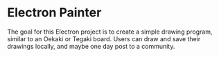 # Electron Painter

The goal for this Electron project is to create a simple drawing program, similar to an Oekaki or Tegaki board. Users can draw and save their drawings locally, and maybe one day post to a community.
